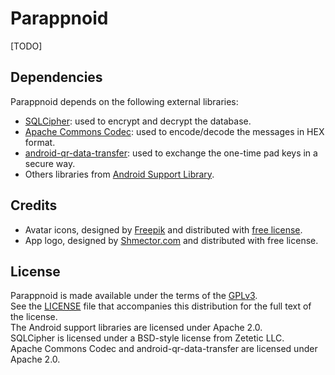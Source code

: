 # Parappnoid
[TODO]

## Dependencies
Parappnoid depends on the following external libraries:
* [SQLCipher](https://github.com/sqlcipher/android-database-sqlcipher): used to encrypt and decrypt the database.
* [Apache Commons Codec](https://commons.apache.org/proper/commons-codec/): used to encode/decode the messages in HEX format.
* [android-qr-data-transfer](https://github.com/prgpascal/android-qr-data-transfer): used to exchange the one-time pad keys in a secure way.
* Others libraries from [Android Support Library](http://developer.android.com/tools/support-library/index.html).

## Credits
* Avatar icons, designed by [Freepik](http://www.freepik.com/) and distributed with [free license](http://file005.flaticon.com/downloads/license/license.pdf).
* App logo, designed by [Shmector.com](http://shmector.com/) and distributed with free license.

## License
Parappnoid is made available under the terms of the [GPLv3](http://www.gnu.org/licenses/gpl-3.0.en.html).  
See the [LICENSE](LICENSE) file that accompanies this distribution for the full text of the license.  
The Android support libraries are licensed under Apache 2.0.  
SQLCipher is licensed under a BSD-style license from Zetetic LLC.  
Apache Commons Codec and android-qr-data-transfer are licensed under Apache 2.0.